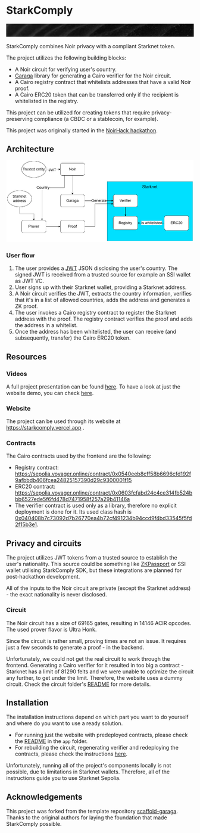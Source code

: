 # StarkComply

![](noirhack-bg.png)

StarkComply combines Noir privacy with a compliant Starknet token.

The project utilizes the following building blocks:
- A Noir circuit for verifying user's country.
- [Garaga](https://github.com/keep-starknet-strange/garaga) library for generating a Cairo verifier for the Noir circuit.
- A Cairo registry contract that whitelists addresses that have a valid Noir proof.
- A Cairo ERC20 token that can be transferred only if the recipient is whitelisted in the registry.

This project can be utilized for creating tokens that require privacy-preserving compliance (a CBDC or a stablecoin, for example).

This project was originally started in the [NoirHack hackathon](https://www.noirhack.com/).

## Architecture

![Usage Flow](./noirhack-flow.png)

### User flow

1. The user provides a [JWT](https://jwt.io/) JSON disclosing the user's country. The signed JWT is received from a trusted source for example an SSI wallet as JWT VC.
1. User signs up with their Starknet wallet, providing a Starknet address.
1. A Noir circuit verifies the JWT, extracts the country information, verifies that it's in a list of allowed countries, adds the address and generates a ZK proof.
1. The user invokes a Cairo registry contract to register the Starknet address with the proof. The registry contract verifies the proof and adds the address in a whitelist.
1. Once the address has been whitelisted, the user can receive (and subsequently, transfer) the Cairo ERC20 token.

## Resources

### Videos

A full project presentation can be found [here](TODO). To have a look at just the website demo, you can check [here](https://www.youtube.com/watch?v=bVqy2nINLAw).

### Website

The project can be used through its website at https://starkcomply.vercel.app .

### Contracts

The Cairo contracts used by the frontend are the following:
- Registry contract: https://sepolia.voyager.online/contract/0x0540eeb8cff58b6696cfd192f9afbbdb406fcea24825157390d29c9300001f15
- ERC20 contract: https://sepolia.voyager.online/contract/0x0603fcfabd24c4ce314fb524bbb6527ede5f6fd478d7471958f257a29b41146a
- The verifier contract is used only as a library, therefore no explicit deployment is done for it. Its used class hash is [0x040408b7c73092d7b26770ea4b72cf491234b94ccd9f4bd33545f5fd2f15b3e1](https://sepolia.voyager.online/class/0x040408b7c73092d7b26770ea4b72cf491234b94ccd9f4bd33545f5fd2f15b3e1).

## Privacy and circuits

The project utilizes JWT tokens from a trusted source to establish the user's nationality. This source could be something like [ZKPassport](https://github.com/zkpassport) or SSI wallet utilising StarkComply SDK, but these integrations are planned for post-hackathon development.

All of the inputs to the Noir circuit are private (except the Starknet address) - the exact nationality is never disclosed.

### Circuit

The Noir circuit has a size of 69165 gates, resulting in 14146 ACIR opcodes. The used prover flavor is Ultra Honk.

Since the circuit is rather small, proving times are not an issue. It requires just a few seconds to generate a proof - in the backend.

Unfortunately, we could not get the real circuit to work through the frontend. Generating a Cairo verifier for it resulted in too big a contract - Starknet has a limit of 81290 felts and we were unable to optimize the circuit any further, to get under the limit. Therefore, the website uses a dummy circuit. Check the circuit folder's [README](/circuit/README.md) for more details.

## Installation

The installation instructions depend on which part you want to do yourself and where do you want to use a ready solution.

- For running just the website with predeployed contracts, please check the [README](/app/README.md) in the `app` folder.
- For rebuilding the circuit, regenerating verifier and redeploying the contracts, please check the instructions [here](INSTALLATION.md).

Unfortunately, running all of the project's components locally is not possible, due to limitations in Starknet wallets. Therefore, all of the instructions guide you to use Starknet Sepolia.

## Acknowledgements

This project was forked from the template repository [scaffold-garaga](https://github.com/m-kus/scaffold-garaga). Thanks to the original authors for laying the foundation that made StarkComply possible.
